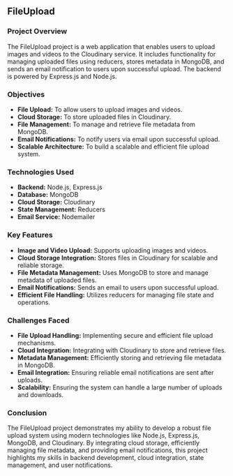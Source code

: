 ## FileUpload

### Project Overview
The FileUpload project is a web application that enables users to upload images and videos to the Cloudinary service. It includes functionality for managing uploaded files using reducers, stores metadata in MongoDB, and sends an email notification to users upon successful upload. The backend is powered by Express.js and Node.js.

### Objectives
- **File Upload:** To allow users to upload images and videos.
- **Cloud Storage:** To store uploaded files in Cloudinary.
- **File Management:** To manage and retrieve file metadata from MongoDB.
- **Email Notifications:** To notify users via email upon successful upload.
- **Scalable Architecture:** To build a scalable and efficient file upload system.

### Technologies Used
- **Backend:** Node.js, Express.js
- **Database:** MongoDB
- **Cloud Storage:** Cloudinary
- **State Management:** Reducers
- **Email Service:** Nodemailer

### Key Features
- **Image and Video Upload:** Supports uploading images and videos.
- **Cloud Storage Integration:** Stores files in Cloudinary for scalable and reliable storage.
- **File Metadata Management:** Uses MongoDB to store and manage metadata of uploaded files.
- **Email Notifications:** Sends an email to users upon successful upload.
- **Efficient File Handling:** Utilizes reducers for managing file state and operations.

### Challenges Faced
- **File Upload Handling:** Implementing secure and efficient file upload mechanisms.
- **Cloud Integration:** Integrating with Cloudinary to store and retrieve files.
- **Metadata Management:** Efficiently storing and retrieving file metadata in MongoDB.
- **Email Integration:** Ensuring reliable email notifications are sent after uploads.
- **Scalability:** Ensuring the system can handle a large number of uploads and downloads.

### Conclusion
The FileUpload project demonstrates my ability to develop a robust file upload system using modern technologies like Node.js, Express.js, MongoDB, and Cloudinary. By integrating cloud storage, efficiently managing file metadata, and providing email notifications, this project highlights my skills in backend development, cloud integration, state management, and user notifications.
